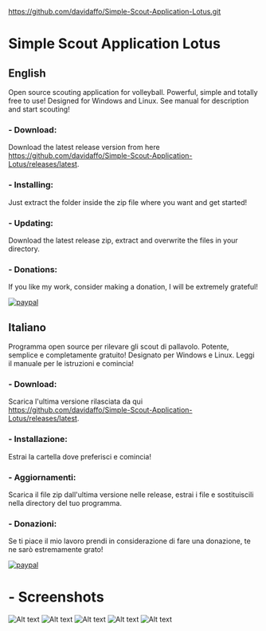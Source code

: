 https://github.com/davidaffo/Simple-Scout-Application-Lotus.git
# Simple Scout Application Lotus

## English
Open source scouting application for volleyball. Powerful, simple and totally free to use! Designed for Windows and Linux.
See manual for description and start scouting!

### - Download:
Download the latest release version from here https://github.com/davidaffo/Simple-Scout-Application-Lotus/releases/latest.

### - Installing:
Just extract the folder inside the zip file where you want and get started!

### - Updating:
Download the latest release zip, extract and overwrite the files in your directory.

### - Donations:
If you like my work, consider making a donation, I will be extremely grateful!

[![paypal](https://www.paypalobjects.com/en_US/i/btn/btn_donateCC_LG.gif)](https://www.paypal.me/DavideDaffonchio)


## Italiano
Programma open source per rilevare gli scout di pallavolo. Potente, semplice e completamente gratuito! Designato per Windows e Linux.
Leggi il manuale per le istruzioni e comincia!

### - Download:
Scarica l'ultima versione rilasciata da qui https://github.com/davidaffo/Simple-Scout-Application-Lotus/releases/latest.

### - Installazione:
Estrai la cartella dove preferisci e comincia!

### - Aggiornamenti:
Scarica il file zip dall'ultima versione nelle release, estrai i file e sostituiscili nella directory del tuo programma.

### - Donazioni:
Se ti piace il mio lavoro prendi in considerazione di fare una donazione, te ne sarò estremamente grato!

[![paypal](https://www.paypalobjects.com/it_IT/i/btn/btn_donateCC_LG.gif)](https://www.paypal.me/DavideDaffonchio)

# - Screenshots
![Alt text](https://user-images.githubusercontent.com/33480686/40874262-5f54a5d4-666d-11e8-948c-bf2fe92b3eeb.png?raw=true "Launcher")
![Alt text](https://user-images.githubusercontent.com/33480686/40874263-5f775d72-666d-11e8-8628-ad920d9de8af.png?raw=true "Setup")
![Alt text](https://user-images.githubusercontent.com/33480686/40874264-5f986c38-666d-11e8-9c87-c3acc513fbbc.png?raw=true "Main")
![Alt text](https://user-images.githubusercontent.com/33480686/40874265-5fb9a79a-666d-11e8-834e-f0afc8030a01.png?raw=true "Analyzer")
![Alt text](https://user-images.githubusercontent.com/33480686/40874266-5ff09ae8-666d-11e8-8bea-953a1ea55763.jpg?raw=true "file_example")
